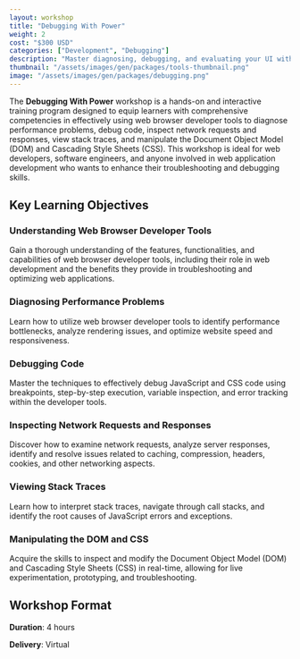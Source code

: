 ```yaml
---
layout: workshop
title: "Debugging With Power"
weight: 2
cost: "$300 USD"
categories: ["Development", "Debugging"]
description: "Master diagnosing, debugging, and evaluating your UI with the Developer Tools."
thumbnail: "/assets/images/gen/packages/tools-thumbnail.png"
image: "/assets/images/gen/packages/debugging.png"
---
```


The **Debugging With Power** workshop is a hands-on and interactive training program designed to equip learners with comprehensive competencies in effectively using web browser developer tools to diagnose performance problems, debug code, inspect network requests and responses, view stack traces, and manipulate the Document Object Model (DOM) and Cascading Style Sheets (CSS). This workshop is ideal for web developers, software engineers, and anyone involved in web application development who wants to enhance their troubleshooting and debugging skills.

## Key Learning Objectives

### Understanding Web Browser Developer Tools

Gain a thorough understanding of the features, functionalities, and capabilities of web browser developer tools, including their role in web development and the benefits they provide in troubleshooting and optimizing web applications.

### Diagnosing Performance Problems

Learn how to utilize web browser developer tools to identify performance bottlenecks, analyze rendering issues, and optimize website speed and responsiveness.

### Debugging Code

Master the techniques to effectively debug JavaScript and CSS code using breakpoints, step-by-step execution, variable inspection, and error tracking within the developer tools.

### Inspecting Network Requests and Responses

Discover how to examine network requests, analyze server responses, identify and resolve issues related to caching, compression, headers, cookies, and other networking aspects.

### Viewing Stack Traces

Learn how to interpret stack traces, navigate through call stacks, and identify the root causes of JavaScript errors and exceptions.

### Manipulating the DOM and CSS

Acquire the skills to inspect and modify the Document Object Model (DOM) and Cascading Style Sheets (CSS) in real-time, allowing for live experimentation, prototyping, and troubleshooting.

## Workshop Format

**Duration**: 4 hours

**Delivery**: Virtual

